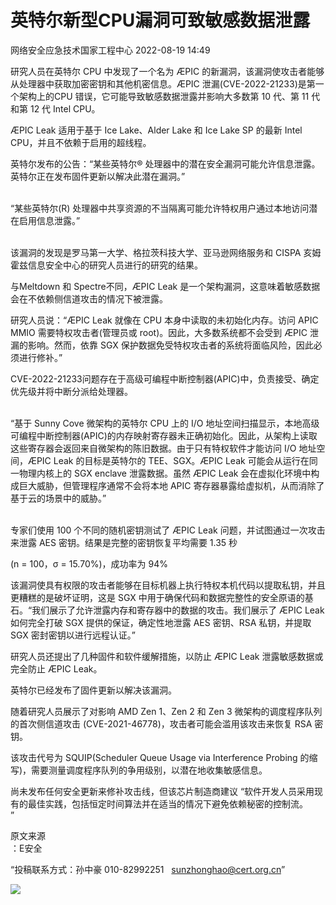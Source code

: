 #  英特尔新型CPU漏洞可致敏感数据泄露   
 网络安全应急技术国家工程中心   2022-08-19 14:49  
  
研究人员在英特尔 CPU 中发现了一个名为 ÆPIC 的新漏洞，该漏洞使攻击者能够从处理器中获取加密密钥和其他机密信息。ÆPIC 泄漏(CVE-2022-21233)是第一个架构上的CPU 错误，它可能导致敏感数据泄露并影响大多数第 10 代、第 11 代和第 12 代 Intel CPU。  
  
ÆPIC Leak 适用于基于 Ice Lake、Alder Lake 和 Ice Lake SP 的最新 Intel CPU，并且不依赖于启用的超线程。  
  
英特尔发布的公告：“某些英特尔® 处理器中的潜在安全漏洞可能允许信息泄露。英特尔正在发布固件更新以解决此潜在漏洞。”  
   
  
“某些英特尔(R) 处理器中共享资源的不当隔离可能允许特权用户通过本地访问潜在启用信息泄露。”  
   
  
该漏洞的发现是罗马第一大学、格拉茨科技大学、亚马逊网络服务和 CISPA 亥姆霍兹信息安全中心的研究人员进行的研究的结果。  
  
与Meltdown 和 Spectre不同，ÆPIC Leak 是一个架构漏洞，这意味着敏感数据会在不依赖侧信道攻击的情况下被泄露。  
  
研究人员说：“ÆPIC Leak 就像在 CPU 本身中读取的未初始化内存。访问 APIC MMIO 需要特权攻击者(管理员或 root)。因此，大多数系统都不会受到 ÆPIC 泄漏的影响。然而，依靠 SGX 保护数据免受特权攻击者的系统将面临风险，因此必须进行修补。”  
  
CVE-2022-21233问题存在于高级可编程中断控制器(APIC)中，负责接受、确定优先级并将中断分派给处理器。  
   
  
“基于 Sunny Cove 微架构的英特尔 CPU 上的 I/O 地址空间扫描显示，本地高级可编程中断控制器(APIC)的内存映射寄存器未正确初始化。因此，从架构上读取这些寄存器会返回来自微架构的陈旧数据。由于只有特权软件才能访问 I/O 地址空间，ÆPIC Leak 的目标是英特尔的 TEE、SGX。ÆPIC Leak 可能会从运行在同一物理内核上的 SGX enclave 泄露数据。虽然 ÆPIC Leak 会在虚拟化环境中构成巨大威胁，但管理程序通常不会将本地 APIC 寄存器暴露给虚拟机，从而消除了基于云的场景中的威胁。”  
   
  
专家们使用 100 个不同的随机密钥测试了 ÆPIC Leak 问题，并试图通过一次攻击来泄露 AES 密钥。结果是完整的密钥恢复平均需要 1.35 秒  
  
(n = 100，σ = 15.70%)，成功率为 94%  
  
该漏洞使具有权限的攻击者能够在目标机器上执行特权本机代码以提取私钥，并且更糟糕的是破坏证明，这是 SGX 中用于确保代码和数据完整性的安全原语的基石。“我们展示了允许泄露内存和寄存器中的数据的攻击。我们展示了 ÆPIC Leak 如何完全打破 SGX 提供的保证，确定性地泄露 AES 密钥、RSA 私钥，并提取 SGX 密封密钥以进行远程认证。”  
  
研究人员还提出了几种固件和软件缓解措施，以防止 ÆPIC Leak 泄露敏感数据或完全防止 ÆPIC Leak。  
  
英特尔已经发布了固件更新以解决该漏洞。  
  
随着研究人员展示了对影响 AMD Zen 1、Zen 2 和 Zen 3 微架构的调度程序队列的首次侧信道攻击 (CVE-2021-46778)，攻击者可能会滥用该攻击来恢复 RSA 密钥。  
  
该攻击代号为 SQUIP(Scheduler Queue Usage via Interference Probing 的缩写)，需要测量调度程序队列的争用级别，以潜在地收集敏感信息。  
  
尚未发布任何安全更新来修补攻击线，但该芯片制造商建议 “软件开发人员采用现有的最佳实践，包括恒定时间算法并在适当的情况下避免依赖秘密的控制流。  
”  
  
  
  
原文来源  
：E安全  
  
“投稿联系方式：孙中豪 010-82992251   sunzhonghao@cert.org.cn”  
  
![](https://mmbiz.qpic.cn/mmbiz_jpg/GoUrACT176njVOPvfib4X3jQ6GIHLtX8SSDvbpmcpr4uu3X7ELG7PDjdaLVeq4Er02ZoicTPvxrC6KCVH3bssUVw/640?wx_fmt=jpeg&wxfrom=5&wx_lazy=1&wx_co=1 "")  
